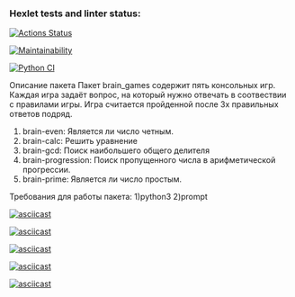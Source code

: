 ### Hexlet tests and linter status:
[![Actions Status](https://github.com/sat-brr/python-project-lvl1/workflows/hexlet-check/badge.svg)](https://github.com/sat-brr/python-project-lvl1/actions)

[![Maintainability](https://api.codeclimate.com/v1/badges/a99a88d28ad37a79dbf6/maintainability)](https://https://codeclimate.com/github/sat-brr/python-project-lvl1)

[![Python CI](https://github.com/sat-brr/python-project-lvl1/actions/workflows/pylint.yml/badge.svg)](https://github.com/sat-brr/python-project-lvl1/actions/workflows/pylint.yml)


Описание пакета
Пакет brain_games содержит пять консольных игр. Каждая игра задаёт вопрос, на который нужно отвечать в соотвествии с правилами игры.
Игра считается пройденной после 3х правильных ответов подряд.
1) brain-even: Является ли число четным.
2) brain-calc: Решить уравнение
3) brain-gcd: Поиск наибольшего общего делителя
4) brain-progression: Поиск пропущенного числа в арифметической прогрессии.
5) brain-prime: Является ли число простым.

Требования для работы пакета:
1)python3
2)prompt


[![asciicast](https://asciinema.org/a/oTKlXPVkBzvJUDziNKYqfHffL.svg)](https://asciinema.org/a/oTKlXPVkBzvJUDziNKYqfHffL)

[![asciicast](https://asciinema.org/a/DiBEe3VIRbXxABz5nzRSbrDpp.svg)](https://asciinema.org/a/DiBEe3VIRbXxABz5nzRSbrDpp)

[![asciicast](https://asciinema.org/a/tJO3WQXqQXaDp0AYPsXPUQrGd.svg)](https://asciinema.org/a/tJO3WQXqQXaDp0AYPsXPUQrGd)

[![asciicast](https://asciinema.org/a/hFnE3ACstoUyqpLZl22sRhIz0.svg)](https://asciinema.org/a/hFnE3ACstoUyqpLZl22sRhIz0)

[![asciicast](https://asciinema.org/a/oWM03uJLBkJRWWht8tapWWHpk.svg)](https://asciinema.org/a/oWM03uJLBkJRWWht8tapWWHpk)
